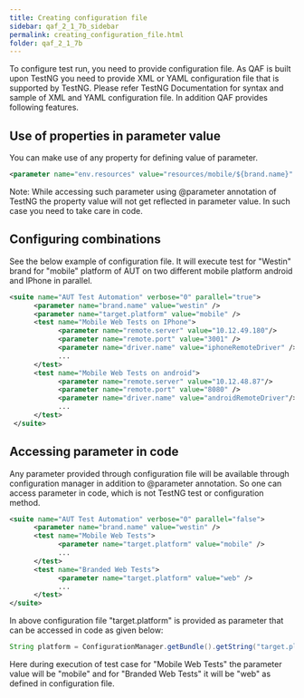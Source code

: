 ```yaml
---
title: Creating configuration file
sidebar: qaf_2_1_7b_sidebar
permalink: creating_configuration_file.html
folder: qaf_2_1_7b
---
```


To configure test run, you need to provide configuration file. As QAF is built upon TestNG you need to provide XML or YAML configuration file that is supported by TestNG. Please refer TestNG Documentation for syntax and sample of XML and YAML configuration file.
In addition QAF provides following features.

## Use of properties in parameter value

You can make use of any property for defining value of parameter.

```xml
<parameter name="env.resources" value="resources/mobile/${brand.name}" />
```


Note: While accessing such parameter using @parameter annotation of TestNG the property value will not get reflected in parameter value. In such case you need to take care in code.

## Configuring combinations

See the below example of configuration file. It will execute test for "Westin" brand for "mobile" platform of AUT on two different mobile platform android and IPhone in parallel.

```xml	
<suite name="AUT Test Automation" verbose="0" parallel="true">
      <parameter name="brand.name" value="westin" />
      <parameter name="target.platform" value="mobile" />
      <test name="Mobile Web Tests on IPhone">
            <parameter name="remote.server" value="10.12.49.180"/>
            <parameter name="remote.port" value="3001" />
            <parameter name="driver.name" value="iphoneRemoteDriver" />           
            ...
      </test>
      <test name="Mobile Web Tests on android">
            <parameter name="remote.server" value="10.12.48.87"/>
            <parameter name="remote.port" value="8080" />
            <parameter name="driver.name" value="androidRemoteDriver"/>                      
            ...
      </test>
 </suite>
```

## Accessing parameter in code

Any parameter provided through configuration file will be available through configuration manager in addition to @parameter annotation. So one can access parameter in code, which is not TestNG test or configuration method.

```xml	
<suite name="AUT Test Automation" verbose="0" parallel="false">
      <parameter name="brand.name" value="westin" />
      <test name="Mobile Web Tests">
            <parameter name="target.platform" value="mobile" />
            ...
      </test>
      <test name="Branded Web Tests">
            <parameter name="target.platform" value="web" />
            ...
      </test>
</suite>
```
 
In above configuration file "target.platform" is provided as parameter that can be accessed in code as given below:

```java
String platform = ConfigurationManager.getBundle().getString("target.platform");
```


Here during execution of test case for "Mobile Web Tests" the parameter value will be "mobile" and for "Branded Web Tests" it will be "web" as defined in configuration file.
